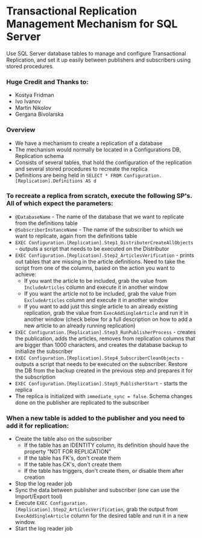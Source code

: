 # Transactional Replication Management Mechanism for SQL Server

Use SQL Server database tables to manage and configure Transactional Replication, and set it up easily between publishers and subscribers using stored procedures.

### Huge Credit and Thanks to:
- Kostya Fridman
- Ivo Ivanov
- Martin Nikolov
- Gergana Bivolarska

### Overview
- We have a mechanism to create a replication of a database
- The mechanism would normally be located in a Configurations DB, Replication schema
- Consists of several tables, that hold the configuration of the replication and several stored procedures to recreate the replica
- Definitions are being held in `SELECT * FROM Configuration.[Replication].Definitions AS d`

### To recreate a replica from scratch, execute the following SP's. All of which expect the parameters:
  - `@DatabaseName` - The name of the database that we want to replicate from the definitions table
  - `@SubscriberInstanceName` - The name of the subscriber to which we want to replicate, again from the definitions table
  - `EXEC Configuration.[Replication].Step1_DistributerCreateAllObjects` - outputs a script that needs to be executed on the Distributor
  - `EXEC Configuration.[Replication].Step2_ArticlesVerification` - prints out tables that are missing in the article definitions. Need to take the script from one of the columns, based on the action you want to achieve:
    - If you want the article to be included, grab the value from `IncludeArticles` column and execute it in another window
    - If you want the article not to be included, grab the value from `ExcludeArticles` column and execute it in another window
    - If you want to add just this single article to an already existing replication, grab the value from `ExecAddSingleArticle` and run it in another window (check below for a full description on how to add a new article to an already running replication)
  - `EXEC Configuration.[Replication].Step3_RunPublisherProcess` - creates the publication, adds the articles, removes from replication columns that are bigger than 1000 characters, and creates the database backup to initialize the subscriber
  - `EXEC Configuration.[Replication].Step4_SubscriberCleanObjects` - outputs a script that needs to be executed on the subscriber. Restore the DB from the backup created in the previous step and prepares it for the subscription
  - `EXEC Configuration.[Replication].Step5_PublisherStart` - starts the replica
- The replica is initialized with `immediate_sync = false`. Schema changes done on the publisher are replicated to the subscriber

### When a new table is added to the publisher and you need to add it for replication:
  - Create the table also on the subscriber
    - If the table has an IDENTITY column, its definition should have the property "NOT FOR REPLICATION"
    - If the table has FK's, don't create them
    - If the table has CK's, don't create them
    - If the table has triggers, don't create them, or disable them after creation
  - Stop the log reader job
  - Sync the data between publisher and subscriber (one can use the Import/Export tool)
  - Execute `EXEC Configuration.[Replication].Step2_ArticlesVerification`, grab the output from `ExecAddSingleArticle` column for the desired table and run it in a new window.
  - Start the log reader job
